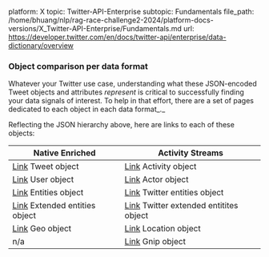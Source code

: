 platform: X
topic: Twitter-API-Enterprise
subtopic: Fundamentals
file_path: /home/bhuang/nlp/rag-race-challenge2-2024/platform-docs-versions/X_Twitter-API-Enterprise/Fundamentals.md
url: https://developer.twitter.com/en/docs/twitter-api/enterprise/data-dictionary/overview


### Object comparison per data format 

Whatever your Twitter use case, understanding what these JSON-encoded Tweet objects and attributes _represent_ is critical to successfully finding your data signals of interest. To help in that effort, there are a set of pages dedicated to each object in each data format_._

Reflecting the JSON hierarchy above, here are links to each of these objects:

| Native Enriched | Activity Streams |
| --- | --- |
| [Link](https://developer.twitter.com/en/docs/twitter-api/enterprise/data-dictionary/native-enriched-objects/tweet) Tweet object | [Link](https://developer.twitter.com/en/docs/twitter-api/enterprise/data-dictionary/activity-streams-objects/tweet) Activity object |
| [Link](https://developer.twitter.com/en/docs/twitter-api/enterprise/data-dictionary/native-enriched-objects/user) User object | [Link](https://developer.twitter.com/en/docs/twitter-api/enterprise/data-dictionary/activity-streams-objects/user) Actor object |
| [Link](https://developer.twitter.com/en/docs/twitter-api/enterprise/data-dictionary/native-enriched-objects/entities) Entities object | [Link](https://developer.twitter.com/en/docs/twitter-api/enterprise/data-dictionary/activity-streams-objects/entities) Twitter entities object |
| [Link](https://developer.twitter.com/en/docs/twitter-api/enterprise/data-dictionary/native-enriched-objects/extended-entities) Extended entities object | [Link](https://developer.twitter.com/en/docs/twitter-api/enterprise/data-dictionary/extended-entities) Twitter extended entitites object |
| [Link](https://developer.twitter.com/en/docs/twitter-api/enterprise/data-dictionary/native-enriched-objects/geo) Geo object | [Link](https://developer.twitter.com/en/docs/twitter-api/enterprise/data-dictionary/activity-streams-objects/geo) Location object |
| n/a | [Link](https://developer.twitter.com/en/docs/twitter-api/enterprise/data-dictionary/activity-streams-objects/gnip.html) Gnip object |